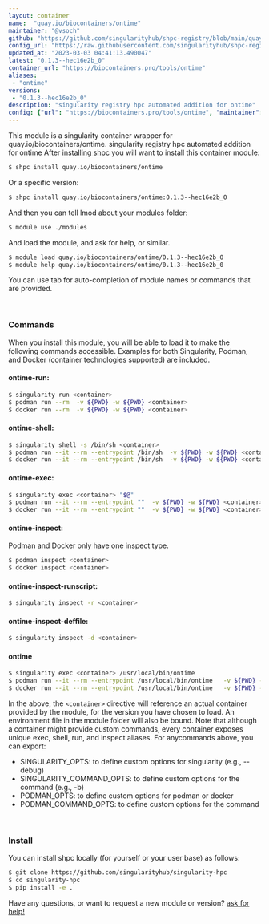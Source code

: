 ```yaml
---
layout: container
name:  "quay.io/biocontainers/ontime"
maintainer: "@vsoch"
github: "https://github.com/singularityhub/shpc-registry/blob/main/quay.io/biocontainers/ontime/container.yaml"
config_url: "https://raw.githubusercontent.com/singularityhub/shpc-registry/main/quay.io/biocontainers/ontime/container.yaml"
updated_at: "2023-03-03 04:41:13.490047"
latest: "0.1.3--hec16e2b_0"
container_url: "https://biocontainers.pro/tools/ontime"
aliases:
 - "ontime"
versions:
 - "0.1.3--hec16e2b_0"
description: "singularity registry hpc automated addition for ontime"
config: {"url": "https://biocontainers.pro/tools/ontime", "maintainer": "@vsoch", "description": "singularity registry hpc automated addition for ontime", "latest": {"0.1.3--hec16e2b_0": "sha256:7b24635eae78943080e36ac55dd3966b72cb8ba4f3183be7139def4e5119ca69"}, "tags": {"0.1.3--hec16e2b_0": "sha256:7b24635eae78943080e36ac55dd3966b72cb8ba4f3183be7139def4e5119ca69"}, "docker": "quay.io/biocontainers/ontime", "aliases": {"ontime": "/usr/local/bin/ontime"}}
---
```


This module is a singularity container wrapper for quay.io/biocontainers/ontime.
singularity registry hpc automated addition for ontime
After [installing shpc](#install) you will want to install this container module:


```bash
$ shpc install quay.io/biocontainers/ontime
```

Or a specific version:

```bash
$ shpc install quay.io/biocontainers/ontime:0.1.3--hec16e2b_0
```

And then you can tell lmod about your modules folder:

```bash
$ module use ./modules
```

And load the module, and ask for help, or similar.

```bash
$ module load quay.io/biocontainers/ontime/0.1.3--hec16e2b_0
$ module help quay.io/biocontainers/ontime/0.1.3--hec16e2b_0
```

You can use tab for auto-completion of module names or commands that are provided.

<br>

### Commands

When you install this module, you will be able to load it to make the following commands accessible.
Examples for both Singularity, Podman, and Docker (container technologies supported) are included.

#### ontime-run:

```bash
$ singularity run <container>
$ podman run --rm  -v ${PWD} -w ${PWD} <container>
$ docker run --rm  -v ${PWD} -w ${PWD} <container>
```

#### ontime-shell:

```bash
$ singularity shell -s /bin/sh <container>
$ podman run --it --rm --entrypoint /bin/sh  -v ${PWD} -w ${PWD} <container>
$ docker run --it --rm --entrypoint /bin/sh  -v ${PWD} -w ${PWD} <container>
```

#### ontime-exec:

```bash
$ singularity exec <container> "$@"
$ podman run --it --rm --entrypoint ""  -v ${PWD} -w ${PWD} <container> "$@"
$ docker run --it --rm --entrypoint ""  -v ${PWD} -w ${PWD} <container> "$@"
```

#### ontime-inspect:

Podman and Docker only have one inspect type.

```bash
$ podman inspect <container>
$ docker inspect <container>
```

#### ontime-inspect-runscript:

```bash
$ singularity inspect -r <container>
```

#### ontime-inspect-deffile:

```bash
$ singularity inspect -d <container>
```


#### ontime

```bash
$ singularity exec <container> /usr/local/bin/ontime
$ podman run --it --rm --entrypoint /usr/local/bin/ontime   -v ${PWD} -w ${PWD} <container> -c " $@"
$ docker run --it --rm --entrypoint /usr/local/bin/ontime   -v ${PWD} -w ${PWD} <container> -c " $@"
```



In the above, the `<container>` directive will reference an actual container provided
by the module, for the version you have chosen to load. An environment file in the
module folder will also be bound. Note that although a container
might provide custom commands, every container exposes unique exec, shell, run, and
inspect aliases. For anycommands above, you can export:

 - SINGULARITY_OPTS: to define custom options for singularity (e.g., --debug)
 - SINGULARITY_COMMAND_OPTS: to define custom options for the command (e.g., -b)
 - PODMAN_OPTS: to define custom options for podman or docker
 - PODMAN_COMMAND_OPTS: to define custom options for the command

<br>

### Install

You can install shpc locally (for yourself or your user base) as follows:

```bash
$ git clone https://github.com/singularityhub/singularity-hpc
$ cd singularity-hpc
$ pip install -e .
```

Have any questions, or want to request a new module or version? [ask for help!](https://github.com/singularityhub/singularity-hpc/issues)